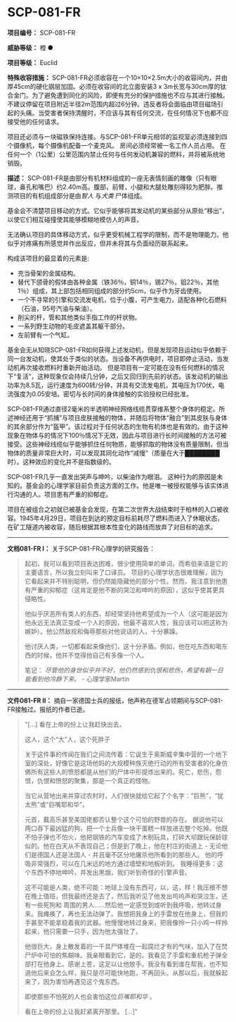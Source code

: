 # SCP-081-FR
**项目编号：**  SCP-081-FR

**威胁等级：**  橙 ●

**项目等级：**  Euclid

**特殊收容措施：**  SCP-081-FR必须收容在一个10×10×2.5m大小的收容间内，并由厚45cm的硬化钢层加固。必须在收容间的北立面安装3 x 3m长宽与30cm厚的钛合金门。为了避免遭到同化的风险，即便有充分的保护措施也不应与其进行接触。不建议停留在项目附近半径2m范围内超过6分钟。违反者将会面临由项目磁场引起的头痛。当受害者保持清醒时，不应该与其有任何交流，在任何情况下也都不应接受他的任何请求。

项目还必须与一块磁铁保持连接。与SCP-081-FR单元相邻的监视室必须连接到四个摄像机，每个摄像机配备一个麦克风。 房间必须经常被一名工作人员占用。 在任何一个（1公里）公里范围内禁止任何与任何发动机兼容的燃料，并将被系统地销毁。

**描述：**  SCP-081-FR是由部分有机材料组成的一座无表情刻画的雕像（只有眼球，鼻孔和嘴巴）约2.40m高。腹部，前臂，小腿和大腿处雕刻得较为肥胖。推测项目的有机组成部分是由*智人* 与*犬类* 尸体组成。

基金会不清楚项目移动的方式。它似乎能够将其发动机的某些部分从原处“移出”，以使它们相互碰撞使其能够模糊地模仿人的声音。

无法确认项目的具体移动方式，似乎更受机械工程学的限制，而不是物理能力。他似乎对疼痛有所感觉并作出反应，但并未将其与负面经历联系起来。

构成该项目的最显着的元素是:

- 充当骨架的金属结构。
- 替代下颌骨的假体由各种金属（铁36％，铜14％，锡27％，铝22％，其他1％）组成，其上部包括相同组成的部分约5cm，似乎作为牙齿使用。
- 一个不寻常的引擎和交流发电机，位于小腹，可产生电力，适配各种化石燃料（石油，95号汽油与柴油）。
- 削尖的杆，管和其他类似手指工作的杆状物。
- 一系列野生动物的毛皮遮盖其躯干部分。
- 左前臂有一个气缸。

基金会无从知晓SCP-081-FR如何获得上述发动机，但是发现项目运动似乎依赖于同一台发动机，使其处于类似的状态。当设备不再供电时，项目即停止活动，当发动机再次接收燃料时重新开始活动。 但是项目有一定可能在没有任何燃料的情况下“复活”，这种现象仅会持续几分钟，之后又回归到先前的状态。该发动机的输出功率为8.5瓦，运行速度为600转/分钟，并具有交流发电机，其电压为170伏，电流强度为0.05安培。密切与长时间的身体接触的实验授权已经批准。

SCP-081-FR通过直径2毫米的半透明神经网络线缆贯穿维系整个身体的稳定。所述神经还用于“抓捕”与项目皮肤接触的物体，并随后将物体“融合”到其皮肤与身体的其余部分作为“盔甲”。该过程对于任何状态的生物有机体也是有效的。由于这种现象在物体与的情况下100％情况下无效，因此与项目进行长时间接触的方法可被接受。这些神经线缆似乎能够抓住任何物质，能够抓取的物体没有质量限制，但当物体的质量非常巨大时，可以发现其同化动作“减慢”（质量在大于████████时）。这种效应的变化并不是指数级的。

SCP-081-FR几乎一直发出哭声与呻吟，以柴油作为眼泪。 这种行为的原因是未知的。基金会的心理学家目前负责这方面的工作。他是唯一被授权能够与该实体进行沟通的人。项目患有严重的抑郁症。

项目在被组合之初就已被基金会发现，在第二次世界大战结束时于柏林的入口被收容。1945年4月29日，项目在到达的预定目标前耗尽了燃料而进入了休眠状态，在矿工隧道内被收容，随后根据其根本性变化的路线而放弃了对目标的追求。


---

**文档081-FR I：**  关于SCP-081-FR心理学的研究报告：


> 起初，我可以看到项目表达困难，很少使用简单的单词，而希伯来语是它的主要语言，所以我立刻叫来了口译员。
项目的心理学状态很难理解，因为它看起来并不特别聪明，但仍然能隐藏他的部分个性。然而，我注意到他患有严重的抑郁症（这肯定是他不断的哭泣和呻吟的原因），这似乎使其更具侵略性。
> 
> 他似乎厌恶所有类人的东西，却经常坚持他希望成为一个人（这可能是因为他永远无法真正变成一个人的原因，他最不喜欢人性，我应该可以把这称为嫉妒）。他公然敌视和侮辱那些对他说话的人，十分暴躁。
> 
> 他讨厌人类，一切都看起来像他们，这十分矛盾。例如，他在吃东西和喝东西的时候，他并不觉得他自己有多像一个人。
> 
> 笔记： *尽管他的身世似乎并不好，他仍然感到仇恨和悲伤，希望有朝一日能看到他冷静下来。*  - 心理学家Martin
> 


---

**文件081-FR II：**  摘自一家德国士兵的报纸，他声称在德军占领期间与SCP-081-FR接触过。报纸的作者已逝。


> "[…] 看在上帝的份上让我赶快出去。
> 
> 这人，这个“大”人，这个死胖子
> 
> 关于这件事的传闻在我们之间流传着：它诞生于奥斯威辛集中营的一个地下室的深处，好像它是这场他妈的大规模种族灭绝行动的所有受害者的化身仿佛所有这些人的愤怒都是从他们的尸体中形提炼出来的。死亡，悲伤，怨恨，仇恨和愤怒的聚集，那是一个真正的怪物。
> 
> 当它从营地出来并穿过农村时，人们很快就给它起了个名字：“巨熊”，“犹太熊”或“巨嘴耶和华”。
> 
> 元首，戴高乐甚至美国佬都否认整个这个可怕的野兽的存在。 据说他可以两口吞下最凶猛的狗，把一个士兵像一块干蛋糕一样放进去整个吃掉。他既不怕子弹也不怕火，他把钢铁的汽车变成了木制玩具，打碎大坝跟玩保龄球似的。他在白天从不表现自己；但是到了晚上，他在村庄的街道上 - 无论他们是德国人还是法国人 - 并且毫不区分地屠杀他所看到的那些人。 他的呼吸非常强烈，可以在几米远的地方通过墙壁和地板听到。 我睡得更多：这个东西不停地呻吟，并发出黑烟，我们听到奇怪的引擎声音。
> 
> 这不可能是人类，绝不可能：地球上没有东西可，以，这，样！我压根不想在晚上值班，但我最终还是去了，然后我听见了他发出呜呜声和哭泣生，还有一些死狗和 周围的男人……然后他一定感觉到或听到我呼吸，他转过身来。我瘫痪了，再也无法动弹了。我想把我身上的手雷放在他身上，但我的手甚至不能拿稳着我的武器。他慢慢地转过身来，把我像拎一只小鸡一样拎起来，他只需要一只手，因为他太强壮了。
> 
> 他很巨大，身上散发着的一千具尸体堆在一起腐烂才有的气味，加入了在焚尸炉中可怕的焦糊味。我亲眼看到它，是的。我看见了手雷和重机枪子弹全部打在他身上。感谢上苍，这足以让他放手。我没有看到谁在帮我，也不知道他后来会怎么样，我只是尽可能快地跑，不再回头。从那以后，我就躲起来了，因为害怕再遇见这个鬼东西。
> 
> 即使那些不怕死的人也会害怕这位*巨嘴耶和华* 。
> 
> 看在上帝的份上让我赶紧离开那里。
[…]"
> 

